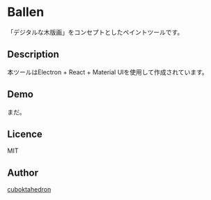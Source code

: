 Ballen
====

「デジタルな木版画」をコンセプトとしたペイントツールです。


## Description

本ツールはElectron + React + Material UIを使用して作成されています。

## Demo

まだ。

## Licence

MIT

## Author

[cuboktahedron](https://github.com/cuboktahedron/)

